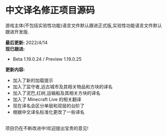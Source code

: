 # 中文译名修正项目源码

游戏主体(不包括实验性功能)语言文件默认跟进正式版,实验性功能语言文件默认跟进开发版.

<b>最后更新: </b>2022/4/14<br>
<b>现已跟进:</b>
- Beta 1.19.0.24 / Preview 1.19.0.25

<b>更新内容:</b>
- 加入了新的加载提示
- 加入了监守者,远古城市及其相关物品和方块的译名
- 加入了泥巴,红树,运输船及其相关方块的译名
- 加入了 Minecraft Live 的相关翻译
- 现在译名会区分单层和双层的台阶了
- 根据中文译名标准化更改了一些译名
<br>
项目仍在不断改进中!欢迎提出宝贵的意见!
